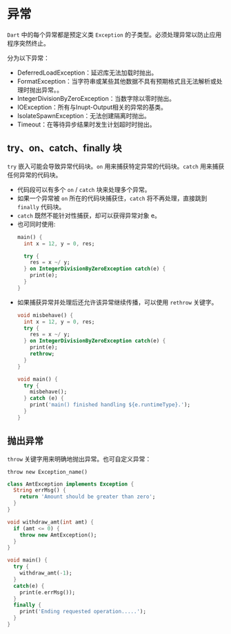 # 异常

`Dart` 中的每个异常都是预定义类 `Exception` 的子类型。必须处理异常以防止应用程序突然终止。

分为以下异常：

- DeferredLoadException：延迟库无法加载时抛出。
- FormatException：当字符串或某些其他数据不具有预期格式且无法解析或处理时抛出异常。。
- IntegerDivisionByZeroException：当数字除以零时抛出。
- IOException：所有与Inupt-Output相关的异常的基类。
- IsolateSpawnException：无法创建隔离时抛出。
- Timeout：在等待异步结果时发生计划超时时抛出。

## try、on、catch、finally 块

`try` 嵌入可能会导致异常代码块。`on` 用来捕获特定异常的代码块。`catch` 用来捕获任何异常的代码块。

- 代码段可以有多个 `on` / `catch` 块来处理多个异常。
- 如果一个异常被 `on` 所在的代码块捕获住，`catch` 将不再处理，直接跳到 `finally` 代码块。
- `catch` 既然不能针对性捕获，却可以获得异常对象 e。
- 也可同时使用:
  ``` dart
  main() {
    int x = 12, y = 0, res;  

    try {
      res = x ~/ y;
    } on IntegerDivisionByZeroException catch(e) {
      print(e);
    }
  }
  ```
- 如果捕获异常并处理后还允许该异常继续传播，可以使用 `rethrow` 关键字。
  ``` dart
  void misbehave() {
    int x = 12, y = 0, res;
    try {
      res = x ~/ y;
    } on IntegerDivisionByZeroException catch(e) {
      print(e);
      rethrow;
    }
  }

  void main() {
    try {
      misbehave();
    } catch (e) {
      print('main() finished handling ${e.runtimeType}.');
    }
  }
  ```

## 抛出异常

`throw` 关键字用来明确地抛出异常。也可自定义异常：

    throw new Exception_name()

``` dart
class AmtException implements Exception {
  String errMsg() {
    return 'Amount should be greater than zero';
  }
}  

void withdraw_amt(int amt) {
  if (amt <= 0) {
    throw new AmtException();
  }
}

void main() {
  try {
    withdraw_amt(-1);
  }
  catch(e) {
    print(e.errMsg());
  }  
  finally {
    print('Ending requested operation.....');
  }
}
```
